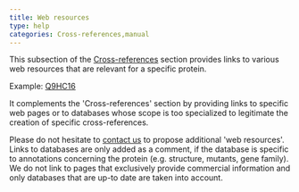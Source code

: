 ```yaml
---
title: Web resources
type: help
categories: Cross-references,manual
---
```


This subsection of the [Cross-references](https://www.uniprot.org/help/cross_references_section) section provides links to various web resources that are relevant for a specific protein.

Example: [Q9HC16](https://www.uniprot.org/uniprotkb/Q9HC16/external-links)

It complements the 'Cross-references' section by providing links to specific web pages or to databases whose scope is too specialized to legitimate the creation of specific cross-references.

Please do not hesitate to [contact us](https://www.uniprot.org/contact) to propose additional 'web resources'. Links to databases are only added as a comment, if the database is specific to annotations concerning the protein (e.g. structure, mutants, gene family). We do not link to pages that exclusively provide commercial information and only databases that are up-to date are taken into account.
